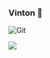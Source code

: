 ### Vinton 👋

![Git](https://img.shields.io/badge/-Git-F05032?style=flat-square&logo=git&logoColor=white)

![](https://github-readme-stats.vercel.app/api?username=vintonhuang)
